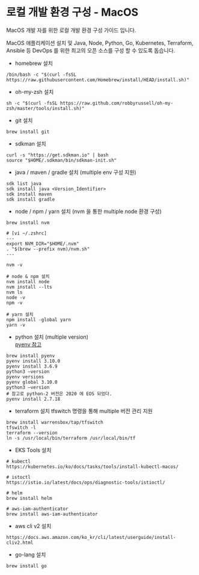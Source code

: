# 로컬 개발 환경 구성 - MacOS
MacOS 개발 자를 위한 로컬 개발 환경 구성 가이드 입니다.

MacOS 애플리케이션 설치 및 Java, Node, Python, Go, Kubernetes, Terraform, Ansible 등 DevOps 를 위한 최고의 오픈 소스를 구성 할 수 있도록 돕습니다. 

- homebrew 설치
```
/bin/bash -c "$(curl -fsSL https://raw.githubusercontent.com/Homebrew/install/HEAD/install.sh)"
```

- oh-my-zsh 설치
```
sh -c "$(curl -fsSL https://raw.github.com/robbyrussell/oh-my-zsh/master/tools/install.sh)"
```

- git 설치
```
brew install git
```


- sdkman 설치
```
curl -s "https://get.sdkman.io" | bash
source "$HOME/.sdkman/bin/sdkman-init.sh"
```

- java / maven / gradle 설치 (multiple env 구성 지원)
```
sdk list java 
sdk install java <Version_Identifier>
sdk install maven
sdk install gradle
```

- node / npm / yarn 설치 (nvm 을 통한 multiple node 환경 구성)
```
brew install nvm

# [vi ~/.zshrc]
---
export NVM_DIR="$HOME/.nvm"
. "$(brew --prefix nvm)/nvm.sh"
---

nvm -v

# node & npm 설치 
nvm install node
nvm install --lts
nvm ls
node -v
npm -v

# yarn 설치
npm install -global yarn
yarn -v
```

- python 설치 (multiple version)  
  [pyenv 참고](https://www.daleseo.com/python-pyenv/)
```
brew install pyenv
pyenv install 3.10.0
pyenv install 3.6.9
python3 —version
pyenv versions
pyenv global 3.10.0
python3 —version
# 참고로 python-2 버전은 2020 에 EOS 되었다.
pyenv install 2.7.18
```



- terraform 설치
tfswitch 명령을 통해 multiple 버전 관리 지원
```
brew install warrensbox/tap/tfswitch
tfswitch -l
terraform --version
ln -s /usr/local/bin/terraform /usr/local/bin/tf
```

- EKS Tools 설치
```
# kubectl
https://kubernetes.io/ko/docs/tasks/tools/install-kubectl-macos/

# istoctl
https://istio.io/latest/docs/ops/diagnostic-tools/istioctl/

# helm
brew install helm

# aws-iam-authenticator
brew install aws-iam-authenticator
```

- aws cli v2 설치
```
https://docs.aws.amazon.com/ko_kr/cli/latest/userguide/install-cliv2.html
```

- go-lang 설치
```
brew install go
```
